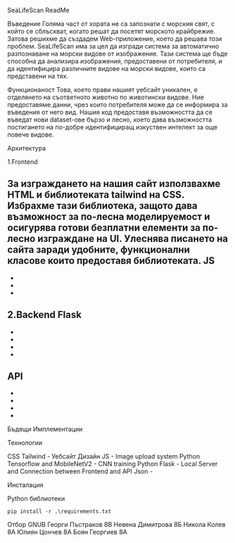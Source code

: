 SeaLifeScan ReadMe

Въведение 
Голяма част от хората не са запознати с морския свят, с който се сблъскват, когато решат да посетят морското крайбрежие. Затова решихме да създадем Web-приложение, което да решава този проблем.
SeaLifeScan има за цел да изгради система за автоматично разпознаване на морски видове от изображение. Тази система ще бъде способна да анализира изображения, предоставени от потребителя, и да идентифицира различните видове на морски видове, които са представени на тях. 

 Функционаност
	Това, което прави нашият уебсайт уникален, е отделянето на съответното животно по животински видове. Ние предоставяме данни, чрез които потребителя може да се информира за въведения от него вид. Нашия код предоставя възможността да се въведат нови dataset-ове бързо и лесно, което дава възможността постигането на по-добре идентифициращ изкуствен интелект за още повече видове.

 Архитектура 	

1.Frontend

	
За изграждането на нашия сайт използвахме HTML и библиотеката tailwind на CSS. Избрахме тази библиотека, защото дава възможност за по-лесна моделируемост и осигурява готови безплатни елементи за по-лесно изграждане на UI. Улеснява писането на сайта заради 	удобните, функционални класове които предоставя библиотеката.
JS 
-
-
-
-
2.Backend
Flask
-
-
-
-
-
API
-
-
-
-
-

 Бъдещи Имплементации



 Технологии
	

CSS Tailwind - Уебсайт Дизайн
JS - Image upload system
Python Tensorflow and MobileNetV2 - CNN training
Python Flask - Local Server and Connection between Frontend and API
Json - 

 Инсталация

Python библиотеки

	pip install -r .\requirements.txt

 Отбор GNUB
Георги Пъстраков 8В
Невена Димитрова 8Б
Никола Колев 8А
Юлиян Цончев 8А
Боян Георгиев 8А
